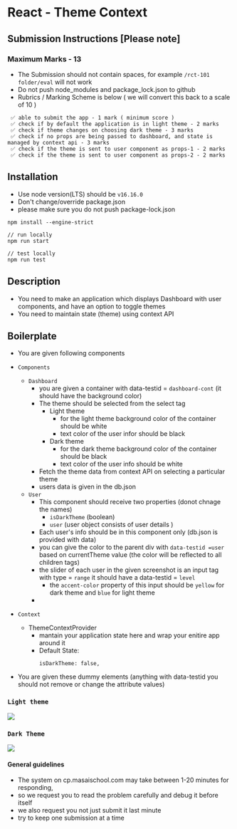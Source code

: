 # React - Theme Context

## Submission Instructions [Please note]

### Maximum Marks - 13

- The Submission should not contain spaces, for example `/rct-101 folder/eval` will not work
- Do not push node_modules and package_lock.json to github
- Rubrics / Marking Scheme is below ( we will convert this back to a scale of 10 )

```
 ✅ able to submit the app - 1 mark ( minimum score )
 ✅ check if by default the application is in light theme - 2 marks
 ✅ check if theme changes on choosing dark theme - 3 marks
 ✅ check if no props are being passed to dashboard, and state is managed by context api - 3 marks
 ✅ check if the theme is sent to user component as props-1 - 2 marks
 ✅ check if the theme is sent to user component as props-2 - 2 marks
```

## Installation

- Use node version(LTS) should be `v16.16.0`
- Don't change/override package.json
- please make sure you do not push package-lock.json

```
npm install --engine-strict

// run locally
npm run start

// test locally
npm run test
```

## Description

- You need to make an application which displays Dashboard with user components, and have an option to toggle themes
- You need to maintain state (theme) using context API

## Boilerplate

- You are given following components
- `Components`

  - `Dashboard`
    - you are given a container with data-testid = `dashboard-cont` (it should have the background color)
    - The theme should be selected from the select tag
      - Light theme
        - for the light theme background color of the container should be white
        - text color of the user infor should be black
      - Dark theme
        - for the dark theme background color of the container should be black
        - text color of the user info should be white
    - Fetch the theme data from context API on selecting a particular theme
    - users data is given in the db.json
  - `User`
    - This component should receive two properties (donot chnage the names)
      - `isDarkTheme` (boolean)
      - `user` (user object consists of user details )
    - Each user's info should be in this component only (db.json is provided with data)
    - you can give the color to the parent div with `data-testid =user` based on currentTheme value (the color will be reflected to all children tags)
    - the slider of each user in the given screenshot is an input tag with type = `range` it should have a data-testid = `level`
      - the `accent-color` property of this input should be `yellow` for dark theme and `blue` for light theme
    -

- `Context`

  - ThemeContextProvider
    - mantain your application state here and wrap your enitire app around it
    - Default State:
      ```
      isDarkTheme: false,
      ```

- You are given these dummy elements (anything with data-testid you should not remove or change the attribute values)

### `Light theme`

![](https://i.imgur.com/OQBGepb.png)

### `Dark Theme`

![](https://i.imgur.com/8ehiy5w.png)

#### General guidelines

- The system on cp.masaischool.com may take between 1-20 minutes for responding,
- so we request you to read the problem carefully and debug it before itself
- we also request you not just submit it last minute
- try to keep one submission at a time
